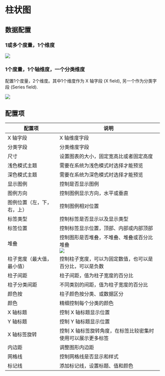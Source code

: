 # 柱状图

## 数据配置

### 1或多个度量，1个维度

![](https://static-docs.nocobase.com/202410091058207.png)

### 1个度量，1个轴维度，一个分类维度

配置1个度量，2个维度。其中1个维度作为 X 轴字段 (X field), 另一个作为分类字段 (Series field).

![](https://static-docs.nocobase.com/202410091105937.png)

## 配置项

| 配置项                     | 说明                                                                                                      |
| -------------------------- | --------------------------------------------------------------------------------------------------------- |
| X 轴字段                   | X 轴维度字段                                                                                              |
| 分类字段                   | 分类维度字段                                                                                              |
| 尺寸                       | 设置图表的大小，固定宽高比或者固定高度                                                                    |
| 浅色模式主题               | 需要在系统为浅色模式时选择才能预览                                                                        |
| 深色模式主题               | 需要在系统为深色模式时选择才能预览                                                                        |
| 显示图例                   | 控制是否显示图例                                                                                          |
| 图例方向                   | 控制图例显示方向，水平或垂直                                                                              |
| 图例位置（左，下，右，上） | 控制图例相对位置                                                                                          |
| 标签类型                   | 控制标签是否显示以及显示类型                                                                              |
| 标签位置                   | 控制标签显示位置，顶部、内部或内部顶部                                                                    |
| 堆叠                       | 控制图形是否堆叠，不堆叠、堆叠或百分比堆叠<br />![](https://static-docs.nocobase.com/202410091108049.png) |
| 柱子宽度（最大值，最小值） | 控制柱子宽度，可以为固定数值，也可以是百分比，可以是负数                                                  |
| 柱子间距                   | 柱子间距，值为柱子宽度的百分比                                                                            |
| 柱子分类间距               | 不同类别的间距，值为柱子宽度的百分比                                                                      |
| 颜色按                     | 柱子颜色按分类、或数据区分                                                                                |
| 颜色                       | 精细控制每个分类的颜色                                                                                    |
| X 轴标题                   | 控制 X 轴标题显示位置                                                                                     |
| Y 轴标题                   | 控制 Y 轴标题显示位置                                                                                     |
| X 轴标签旋转               | 控制 X 轴标签旋转角度，在标签比较密集时使用可以展示更多标签                                               |
| 内边距                     | 调整图形内边距                                                                                            |
| 网格线                     | 控制网格线是否显示和样式                                                                                  |
| 标记线                     | 添加标记线，设置标题、值和颜色                                                                            |
